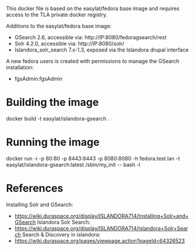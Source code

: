 This docker file is based on the easylat/fedora base image and requires access
to the TLA private docker registry.

Additions to the easylat/fedora base image:
 * GSearch 2.6, accessible via: http://IP:8080/fedoragsearch/rest
 * Solr 4.2.0, accessible via: http://IP:8080/solr/
 * Islandora_solr_search 7.x-1.3, exposed via the Islandora drupal interface

A new fedora users is created with permissions to manage the GSearch installation:
 * fgsAdmin:fgsAdmin

# Building the image #
docker build -t easylat/islandora-gsearch .

# Running the image #
docker run -i -p 80:80 -p 8443:8443 -p 8080:8080 -h fedora.test.lan -t easylat/islandora-gsearch:latest /sbin/my_init -- bash -l

# References #

Installing Solr and GSearch:
 * https://wiki.duraspace.org/display/ISLANDORA714/Installing+Solr+and+GSearch
Islandora Solr Search:
 * https://wiki.duraspace.org/display/ISLANDORA714/Islandora+Solr+Search
Search & Discovery in islandora:
 * https://wiki.duraspace.org/pages/viewpage.action?pageId=64326523